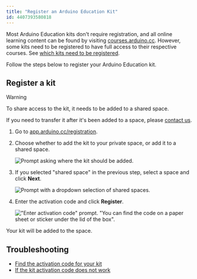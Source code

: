 ```yaml
---
title: "Register an Arduino Education Kit"
id: 4407393580818
---
```


 Most Arduino Education kits don't require registration, and all online learning content can be found by visiting [courses.arduino.cc](https://www.arduino.cc/education/courses/). However, some kits need to be registered to have full access to their respective courses. See [which kits need to be registered](https://support.arduino.cc/hc/en-us/articles/4402999992850-Where-is-the-activation-code-for-my-kit#kits). 

 Follow the steps below to register your Arduino Education kit.

## Register a kit

> [!WARNING]
> To share access to the kit, it needs to be added to a shared space.
>
> If you need to transfer it after it's been added to a space, please [contact us](https://www.arduino.cc/en/contact-us/).

1. Go to [app.arduino.cc/registration](https://app.arduino.cc/registration).

2. Choose whether to add the kit to your private space, or add it to a shared space.

   ![Prompt asking where the kit should be added.](img/register-kit-where-add.png)

3. If you selected "shared space" in the previous step, select a space and click **Next**.

   ![Prompt with a dropdown selection of shared spaces.](img/register-kit-which-space.png)

4. Enter the activation code and click **Register**.

   !["Enter activation code" prompt. "You can find the code on a paper sheet or sticker under the lid of the box".](img/register-kit-activation-code.png)

Your kit will be added to the space.

## Troubleshooting

* [Find the activation code for your kit](https://support.arduino.cc/hc/en-us/articles/4402999992850-Where-is-the-activation-code-for-my-kit-)
* [If the kit activation code does not work](https://support.arduino.cc/hc/en-us/articles/360017549580-If-the-kit-activation-code-does-not-work)
